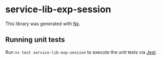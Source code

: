 # service-lib-exp-session

This library was generated with [Nx](https://nx.dev).

## Running unit tests

Run `nx test service-lib-exp-session` to execute the unit tests via [Jest](https://jestjs.io).
